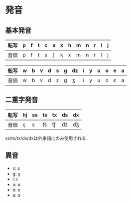 # 発音
## 基本発音
| 転写 | p | f | t | c | x | k | h | m | n | r | l | j |
|------|---|---|---|---|---|---|---|---|---|---|---|---|
| 音価 | p | f | t | s | ʃ | k | x | m | n | r | l | j |

| 転写 | w | b | v | d | s | g | dz | i | y | u | o | e | a |
|------|---|---|---|---|---|---|----|---|---|---|---|---|---|
| 音価 | w | b | v | d | z | ɡ | ʒ  | i | y | u | o | ɛ | a |

## 二重字発音
| 転写 | hj | ss | ts  | tx  | ds  | dx  |
|------|----|----|-----|-----|-----|-----|
| 音価 | ç  | s  | t͡s | t͡ʃ | d͡z | d͡ʒ |
ss/ts/tx/ds/dxは外来語にのみ使用される．

## 異音
* x: ɕ
* g: ɣ
* i: ɪ
* u: ʊ
* e: e
* a: ɑ
